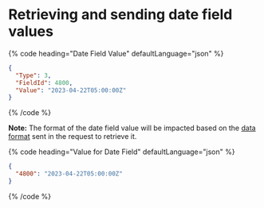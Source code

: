 # Retrieving and sending date field values

{% code heading="Date Field Value" defaultLanguage="json" %}

```json
{
  "Type": 3,
  "FieldId": 4800,
  "Value": "2023-04-22T05:00:00Z"
}
```

{% /code %}

**Note:** The format of the date field value will be impacted based on the [data format](#data-format) sent in the request to retrieve it.

{% code heading="Value for Date Field" defaultLanguage="json" %}

```json
{
  "4800": "2023-04-22T05:00:00Z"
}
```

{% /code %}
